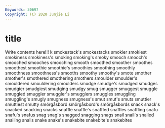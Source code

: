 ```yaml
---
Keywords: 30697
Copyright: (C) 2020 Junjie Li
---
```


# title

Write contents here!!!
k
smokestack's 
smokestacks 
smokier 
smokiest 
smokiness 
smokiness's 
smoking 
smoking's 
smoky 
smooch
smooch's 
smooched 
smooches 
smooching 
smooth 
smoothed 
smoother 
smoothes 
smoothest 
smoothie
smoothie's 
smoothies 
smoothing 
smoothly 
smoothness 
smoothness's 
smooths 
smoothy 
smoothy's 
smote
smother 
smother's 
smothered 
smothering 
smothers 
smoulder 
smoulder's 
smouldered 
smouldering 
smoulders
smudge 
smudge's 
smudged 
smudges 
smudgier 
smudgiest 
smudging 
smudgy 
smug 
smugger
smuggest 
smuggle 
smuggled 
smuggler 
smuggler's 
smugglers 
smuggles 
smuggling 
smuggling's 
smugly
smugness 
smugness's 
smut 
smut's 
smuts 
smuttier 
smuttiest 
smutty 
smörgåsbord 
smörgåsbord's
smörgåsbords 
snack 
snack's 
snacked 
snacking 
snacks 
snaffle 
snaffle's 
snaffled 
snaffles
snaffling 
snafu 
snafu's 
snafus 
snag 
snag's 
snagged 
snagging 
snags 
snail
snail's 
snailed 
snailing 
snails 
snake 
snake's 
snakebite 
snakebite's 
snakebites 
